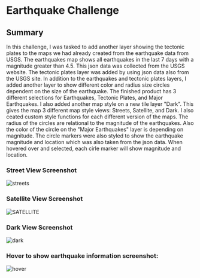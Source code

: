 # Earthquake Challenge

## Summary
In this challenge, I was tasked to add another layer showing the tectonic plates to the maps we had already created from the earthquake data from USGS.  The earthquakes map shows all earthquakes in the last 7 days with a magnitude greater than 4.5.  This json data was collected from the USGS website.  The tectonic plates layer was added by using json data also from the USGS site.  In addition to the earthquakes and tectonic plates layers, I added another layer to show different color and radius size circles dependent on the size of the earthquake.  The finished product has 3 different selections for Earthquakes, Tectonic Plates, and Major Earthquakes.  I also added another map style on a new tile layer "Dark".  This gives the map 3 different map style views: Streets, Satellite, and Dark. I also ceated custom style functions for each different version of the maps.  The radius of the circles are relational to the magnitude of the earthquakes.  Also the color of the circle on the "Major Earthquakes" layer is depending on magnitude.  The circle markers were also styled to show the earthquake magnitude and location which was also taken from the json data.  When hovered over and selected, each cirle marker will show magnitude and location. 
### Street View Screenshot
![streets](https://user-images.githubusercontent.com/45715246/221267028-c024dacb-63a5-4289-9bd7-6b0654fdc580.png)


### Satellite View Screenshot
![SATELLITE](https://user-images.githubusercontent.com/45715246/221267132-c12224ee-03ff-44d5-85d7-c4be3d2f4235.png)


### Dark View Screenshot
![dark](https://user-images.githubusercontent.com/45715246/221267212-52959098-62c5-4f5f-b668-d8995d715bc1.png)


### Hover to show earthquake information screenshot:
![hover](https://user-images.githubusercontent.com/45715246/221426634-b0f24d7b-4f3a-4868-a454-1416d7930ec3.png)

